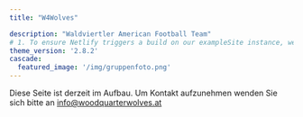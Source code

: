 ```yaml
---
title: "W4Wolves"

description: "Waldviertler American Football Team"
# 1. To ensure Netlify triggers a build on our exampleSite instance, we need to change a file in the exampleSite directory.
theme_version: '2.8.2'
cascade:
  featured_image: '/img/gruppenfoto.png'
---
```

Diese Seite ist derzeit im Aufbau. Um Kontakt aufzunehmen wenden Sie sich bitte an info@woodquarterwolves.at